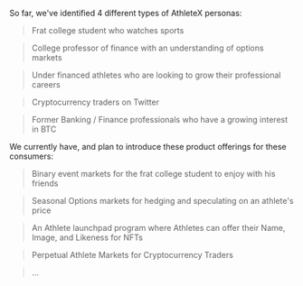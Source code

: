 So far, we've identified 4 different types of AthleteX personas:

> Frat college student who watches sports

> College professor of finance with an understanding of options markets

> Under financed athletes who are looking to grow their professional careers

> Cryptocurrency traders on Twitter 

> Former Banking / Finance professionals who have a growing interest in BTC



We currently have, and plan to introduce these product offerings for these consumers:

> Binary event markets for the frat college student to enjoy with his friends

> Seasonal Options markets for hedging and speculating on an athlete's price

> An Athlete launchpad program where Athletes can offer their Name, Image, and Likeness for NFTs

> Perpetual Athlete Markets for Cryptocurrency Traders

> ...

